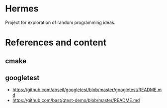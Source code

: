 # Hermes
Project for exploration of random programming ideas.

# References and content
## cmake
## googletest
- https://github.com/abseil/googletest/blob/master/googletest/README.md
- https://github.com/bast/gtest-demo/blob/master/README.md
